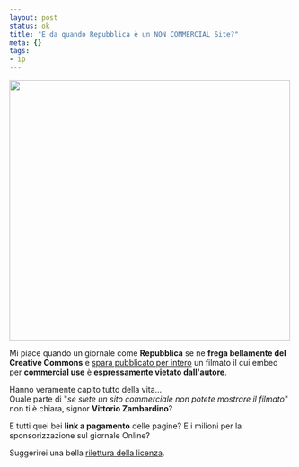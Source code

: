 ```yaml
--- 
layout: post
status: ok
title: "E da quando Repubblica è un NON COMMERCIAL Site?"
meta: {}
tags: 
- ip
---
```

<a href='http://www.lastknight.com/download//repubblica_non_commercial.jpg'><img src="http://www.lastknight.com/download//repubblica_non_commercial.jpg" alt="" title="repubblica_non_commercial" width="500" height="465" class="aligncenter size-full wp-image-727" /></a>  
  
Mi piace quando un giornale come **Repubblica** se ne **frega bellamente del Creative Commons** e [spara pubblicato per intero](http://zambardino.blogautore.repubblica.it/2008/05/27/muto-murales-digitale/) un filmato il cui embed per **commercial use** è **espressamente vietato dall'autore**.  
  
Hanno veramente capito tutto della vita...  
Quale parte di "*se siete un sito commerciale non potete mostrare il filmato*" non ti è chiara, signor **Vittorio Zambardino**?  
  
E tutti quei bei **link a pagamento** delle pagine? E i milioni per la sponsorizzazione sul giornale Online?  
  
Suggerirei una bella [rilettura della licenza](http://creativecommons.org/licenses/by-nc-nd/2.5/deed.it).  
   
 
